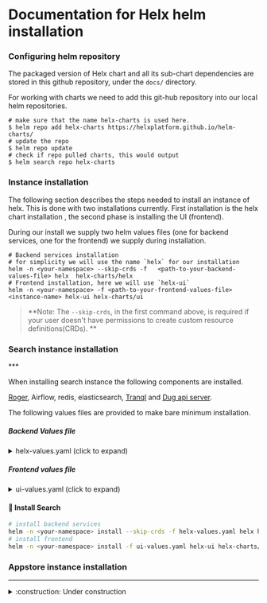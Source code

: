 # Documentation for Helx helm installation


### Configuring helm repository

The packaged version of Helx chart and all its sub-chart dependencies are stored in this github repository, 
under the `docs/` directory.

For working with charts we need to add this git-hub repository into our local helm repositories. 

```shell
# make sure that the name helx-charts is used here.
$ helm repo add helx-charts https://helxplatform.github.io/helm-charts/
# update the repo
$ helm repo update 
# check if repo pulled charts, this would output  
$ helm search repo helx-charts
``` 

### Instance installation 

The following section describes the steps needed to install an instance of helx. This is done  with two installations currently.
First installation is the helx chart installation , the second phase is installing the UI (frontend).


During our install we supply two helm values files (one for backend services, one for the frontend) we supply during installation. 

```shell
# Backend services installation
# for simplicity we will use the name `helx` for our installation
helm -n <your-namespace> --skip-crds -f   <path-to-your-backend-values-file> helx  helx-charts/helx 
# Frontend installation, here we will use `helx-ui`
helm -n <your-namespace> -f <path-to-your-frontend-values-file> <instance-name> helx-ui helx-charts/ui
```

> **Note: The `--skip-crds`, in the first command above, is required if your user doesn't have permissions to create custom resource definitions(CRDs). **

<h3>Search instance installation</h3>
***

When installing search instance the following components are installed. 

[Roger](https://github.com/helxplatform/roger), Airflow, redis, elasticsearch, [Tranql](https://github.com/helxplatform/tranql) 
and [Dug api server](https://github.com/helxplatform/dug).

The following values files are provided to make bare minimum installation. 

##### Backend Values file 
<details>
  <summary> helx-values.yaml (click to expand) </summary>

```yaml
# Here we disable some helx feature not relevant for search. 
appstore:   
  enabled: false
nfs-server:
  enabled: false
pod-reaper:
  enabled: false
# --- end   

# Nginx configuration to serve from example.apps.renci.org

nginx:
  # since there is no app-store used in this install we will disable nginx auth for airflow.
  airflow:
    authenticate: false
  ingress:  
    create: true
    host: example.apps.renci.org
    annotations:
      cert-manager.io/cluster-issuer: letsencrypt
      nginx.ingress.kubernetes.io/enable-cors: "true"    
  service:
    serverName: example.apps.renci.org
###--- Nginx configuration end

### Search chart configuration begin 
search:
  enabled: true
  # For full configuration options please refer search-chart values file
  # (https://github.com/helxplatform/search-chart) 
  elasticsearch:
    # Elasticsearch configuration
    sysctlInitContainer:
      # Non-root environments will fail if this is set to true.
      enabled: false
  airflow:
    # Airflow configuration 
    airflow:
      config:        
        AIRFLOW__WEBSERVER__BASE_URL: https://example.apps.renci.org/airflow
      users:
      - email: <your-email>
        firstName: <your-name>
        lastName: <last-name>
        password: <password>
        role: Admin
        username: admin
    externalRedis:
      # note here since we used helx as our release name, redis installation would be prefixed with that release name.
      host: helx-redis-master
    # Add annotation to ambassador for the airflow service to make it accessible under example.apps.renci.org/airflow
    web:
      service:
        annotations:
          getambassador.io/config: |
            ---
            apiVersion: ambassador/v1
            kind: Mapping
            name: airflow-ui-amb
            prefix: /airflow
            service: helx-web:8080
            rewrite: /airflow/

  api:
    # Dug api configuration
    service:
      annotations:
        getambassador.io/config: |
          ---
          apiVersion: ambassador/v1
          kind: Mapping
          name: helx-api
          prefix: /search-api
          service: helx-api:5551
          rewrite: /
          cors:
            origins: "*"
            methods: POST, OPTIONS
            headers:
              - Content-Type
  config:
    # Config for airflow tasks 
    data_source: s3
    # Datasets to build search on
    input_sets: bdc,nida,sparc,topmed,anvil
    # Graph datasets to build redis-graph
    kgx_data_sets: baseline-graph,cde-graph
    annotation:
      # These are provided by default but if running the installation in sterling cluster this need to use k8s service names instead
      # of DNS names. Please ask team to provide network policy to `translator` namespace to allow access.
      normalizer_url: http://nn-web-prod-node-normalization-web-service-root.translator.svc.cluster.local:8080/get_normalized_nodes?conflate=false&curie=
      synonymizer_url: http://onto-lookup-ontology-tools.translator.svc.cluster.local/synonyms/
    s3:
      # Please ask team to provide the credentials for our s3 bucket.
      access_key: "####-REDACTED-####"
      bucket: "####-REDACTED-####"
      host: "####-REDACTED-####"
      secret_key: "####-REDACTED-####"
  tranql:
    # tranql-chart values
    annotations:
      getambassador.io/config: |
        apiVersion: ambassador/v1
        kind: Mapping
        name: tranql-amb
        prefix: /tranql
        rewrite: /tranql
        service: helx-tranql:8081
        cors:
          origins: "*"
          methods: POST, OPTIONS
          headers:
            - Content-Type
        timeout_ms: 10000
    existingRedis:
      # use the helx redis instance 
      host: helx-redis-replicas
```
> :bulb: The above configuration heavily relies on defaults from the following charts 
> [Search-chart](https://github.com/helxplatform/search-chart), 
> [Tranql-chart](https://github.com/helxplatform/tranql-chart), 
> [Airflow-chart(v8.1.3)](https://github.com/airflow-helm/charts/tree/airflow-8.1.3) , 
> [Elastic-chart(v7.16)](https://github.com/elastic/helm-charts/tree/7.16) and 
> [redis-chart(v15.4.1)](https://github.com/bitnami/charts/tree/master/bitnami/redis). 
> For more detailed configuration options, please review the repo's. 
</details> 

##### Frontend values file

<details>
<summary> ui-values.yaml (click to expand)</summary>

```yaml
config:
  brand_name: heal
  search:
    enabled: "true"
    url: https:\/\/example.apps.renci.org\/search-api
  tranql_enabled: "true"
  tranql_url: https:\/\/example.apps.renci.org\/tranql\/
  workspaces:
    # disables workspaces feature that depends on appstore.
    enabled: "false"
service:
  annotations:
    getambassador.io/config: |
      ---
      apiVersion: ambassador/v1
      kind: Mapping
      name: ui
      prefix: /
      service: ui:80
      rewrite: /
      cors:
        origins: "*"
        methods: POST, OPTIONS
        headers:
        - Content-Type
```
> :bulb: For full configuration options please refer to the [ui chart](https://github.com/helxplatform/ui-chart/tree/master).
</details>

#### :rocket: Install Search 

```bash
# install backend services
helm -n <your-namespace> install --skip-crds -f helx-values.yaml helx helx-charts/helx
# install frontend
helm -n <your-namespace> install -f ui-values.yaml helx-ui helx-charts/ui
```

<h3>Appstore instance installation</h3>

***
<details>
<summary> :construction: Under construction  </summary>
</details>
